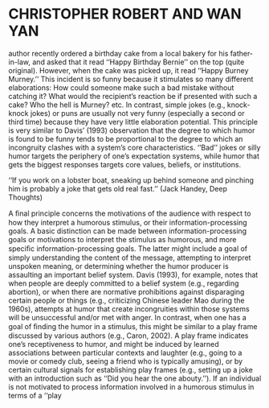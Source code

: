 # CHRISTOPHER ROBERT AND WAN YAN

author recently ordered a birthday cake from a local bakery for his father- in-law, and asked that it read ‘‘Happy Birthday Bernie’’ on the top (quite original). However, when the cake was picked up, it read ‘‘Happy Burney Murney.’’ This incident is so funny because it stimulates so many different elaborations: How could someone make such a bad mistake without catching it? What would the recipient’s reaction be if presented with such a cake? Who the hell is Murney? etc. In contrast, simple jokes (e.g., knock-knock jokes) or puns are usually not very funny (especially a second or third time) because they have very little elaboration potential. This principle is very similar to Davis’ (1993) observation that the degree to which humor is found to be funny tends to be proportional to the degree to which an incongruity clashes with a system’s core characteristics. ‘‘Bad’’ jokes or silly humor targets the periphery of one’s expectation systems, while humor that gets the biggest responses targets core values, beliefs, or institutions.

‘‘If you work on a lobster boat, sneaking up behind someone and pinching him is probably a joke that gets old real fast.’’ (Jack Handey, Deep Thoughts)

A ﬁnal principle concerns the motivations of the audience with respect to how they interpret a humorous stimulus, or their information-processing goals. A basic distinction can be made between information-processing goals or motivations to interpret the stimulus as humorous, and more speciﬁc information-processing goals. The latter might include a goal of simply understanding the content of the message, attempting to interpret unspoken meaning, or determining whether the humor producer is assaulting an important belief system. Davis (1993), for example, notes that when people are deeply committed to a belief system (e.g., regarding abortion), or when there are normative prohibitions against disparaging certain people or things (e.g., criticizing Chinese leader Mao during the 1960s), attempts at humor that create incongruities within those systems will be unsuccessful and/or met with anger. In contrast, when one has a goal of ﬁnding the humor in a stimulus, this might be similar to a play frame discussed by various authors (e.g., Caron, 2002). A play frame indicates one’s receptiveness to humor, and might be induced by learned associations between particular contexts and laughter (e.g., going to a movie or comedy club, seeing a friend who is typically amusing), or by certain cultural signals for establishing play frames (e.g., setting up a joke with an introduction such as ‘‘Did you hear the one abouty.’’). If an individual is not motivated to process information involved in a humorous stimulus in terms of a ‘‘play